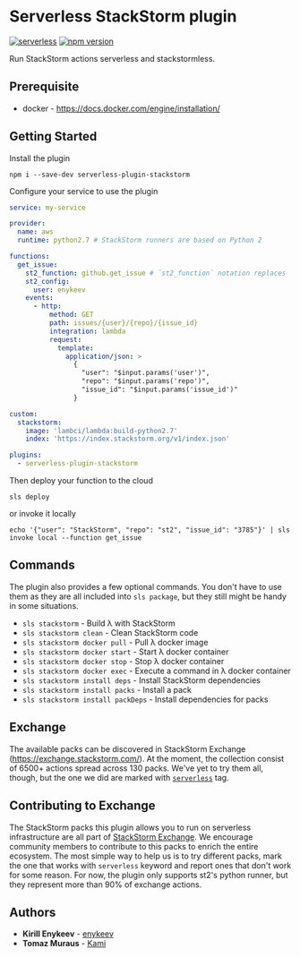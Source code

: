 # Serverless StackStorm plugin

[![serverless](http://public.serverless.com/badges/v3.svg)](http://www.serverless.com)
[![npm version](https://badge.fury.io/js/serverless-plugin-stackstorm.svg)](https://badge.fury.io/js/serverless-plugin-stackstorm)

Run StackStorm actions serverless and stackstormless.

## Prerequisite
- docker - https://docs.docker.com/engine/installation/

## Getting Started
Install the plugin
```
npm i --save-dev serverless-plugin-stackstorm
```

Configure your service to use the plugin

```yaml
service: my-service

provider:
  name: aws
  runtime: python2.7 # StackStorm runners are based on Python 2

functions:
  get_issue:
    st2_function: github.get_issue # `st2_function` notation replaces `handler`. The rest is the same.
    st2_config:
      user: enykeev
    events:
      - http:
          method: GET
          path: issues/{user}/{repo}/{issue_id}
          integration: lambda
          request:
            template:
              application/json: >
                {
                  "user": "$input.params('user')",
                  "repo": "$input.params('repo')",
                  "issue_id": "$input.params('issue_id')"
                }

custom:
  stackstorm:
    image: 'lambci/lambda:build-python2.7'
    index: 'https://index.stackstorm.org/v1/index.json'

plugins:
  - serverless-plugin-stackstorm
```

Then deploy your function to the cloud
```
sls deploy
```

or invoke it locally
```
echo '{"user": "StackStorm", "repo": "st2", "issue_id": "3785"}' | sls invoke local --function get_issue
```

## Commands

  The plugin also provides a few optional commands. You don't have to use them as they are all included into `sls package`, but they still might be handy in some situations.

 - `sls stackstorm` - Build λ with StackStorm
 - `sls stackstorm clean` - Clean StackStorm code
 - `sls stackstorm docker pull` - Pull λ docker image
 - `sls stackstorm docker start` - Start λ docker container
 - `sls stackstorm docker stop` - Stop λ docker container
 - `sls stackstorm docker exec` - Execute a command in λ docker container
 - `sls stackstorm install deps` - Install StackStorm dependencies
 - `sls stackstorm install packs` - Install a pack
 - `sls stackstorm install packDeps` - Install dependencies for packs

## Exchange

The available packs can be discovered in StackStorm Exchange (https://exchange.stackstorm.com/). At the moment, the collection consist of 6500+ actions spread across 130 packs. We've yet to try them all, though, but the one we did are marked with [`serverless`](https://exchange.stackstorm.org/#serverless) tag.

## Contributing to Exchange

The StackStorm packs this plugin allows you to run on serverless infrastructure are all part of [StackStorm Exchange](https://github.com/StackStorm-Exchange). We encourage community members to contribute to this packs to enrich the entire ecosystem. The most simple way to help us is to try different packs, mark the one that works with `serverless` keyword and report ones that don't work for some reason. For now, the plugin only supports st2's python runner, but they represent more than 90% of exchange actions.

## Authors

* **Kirill Enykeev** - [enykeev](https://github.com/enykeev)
* **Tomaz Muraus** - [Kami](https://github.com/Kami)
